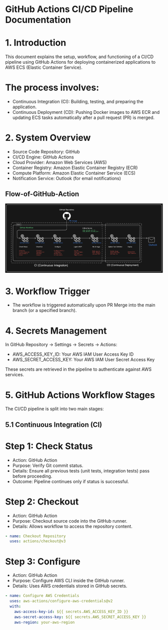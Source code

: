 # GitHub Actions CI/CD Pipeline Documentation
# 1. Introduction
This document explains the setup, workflow, and functioning of a CI/CD pipeline using GitHub Actions for deploying containerized applications to AWS ECS (Elastic Container Service).
# The process involves:
  * Continuous Integration (CI): Building, testing, and preparing the application.
  * Continuous Deployment (CD): Pushing Docker images to AWS ECR and updating ECS tasks automatically after a pull request (PR) is merged.
# 2. System Overview
  * Source Code Repository: GitHub
  * CI/CD Engine: GitHub Actions
  * Cloud Provider: Amazon Web Services (AWS)
  * Container Registry: Amazon Elastic Container Registry (ECR)
  * Compute Platform: Amazon Elastic Container Service (ECS)
  * Notification Service: Outlook (for email notifications)

## Flow-of-GitHub-Action
![Flow of GitHub Action Diagram](Flow-of-GitHub-Actions.png) 
# 3. Workflow Trigger
  * The workflow is triggered automatically upon PR Merge into the main branch (or a specified branch).
   
# 4. Secrets Management
In GitHub Repository → Settings → Secrets → Actions:

* AWS_ACCESS_KEY_ID: Your AWS IAM User Access Key ID
* AWS_SECRET_ACCESS_KEY: Your AWS IAM User Secret Access Key

These secrets are retrieved in the pipeline to authenticate against AWS services.

# 5. GitHub Actions Workflow Stages
 The CI/CD pipeline is split into two main stages:
 ## 5.1 Continuous Integration (CI)
 
 # Step 1: Check Status
  *  Action: GitHub Action
  *  Purpose: Verify Git commit status.
  *  Details: Ensure all previous tests (unit tests, integration tests) pass before proceeding.
  *  Outcome: Pipeline continues only if status is successful.
    
 # Step 2: Checkout
  * Action: GitHub Action
 * Purpose: Checkout source code into the GitHub runner.
 * Details: Allows workflow to access the repository content.
   

 ``` yaml 
 - name: Checkout Repository
   uses: actions/checkout@v3
   ```
# Step 3: Configure
 * Action: GitHub Action
 * Purpose: Configure AWS CLI inside the GitHub runner.
 * Details: Uses AWS credentials stored in GitHub secrets.

``` yaml
- name: Configure AWS Credentials
  uses: aws-actions/configure-aws-credentials@v2
  with:
    aws-access-key-id: ${{ secrets.AWS_ACCESS_KEY_ID }}
    aws-secret-access-key: ${{ secrets.AWS_SECRET_ACCESS_KEY }}
    aws-region: your-aws-region
```




